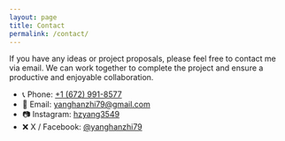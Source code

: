 ```yaml
---
layout: page
title: Contact
permalink: /contact/
---
```


If you have any ideas or project proposals, please feel free to contact me via email. We can work together to complete the project and ensure a productive and enjoyable collaboration. 

- 📞 Phone: [+1 (672) 991-8577](tel:+16729918577)  
- 📧 Email: [yanghanzhi79@gmail.com](mailto:yanghanzhi79@gmail.com)  
- 📷 Instagram: [hzyang3549](https://www.instagram.com/hzyang3549)  
- ❌ X / Facebook: [@yanghanzhi79](https://x.com/yanghanzhi79)  
